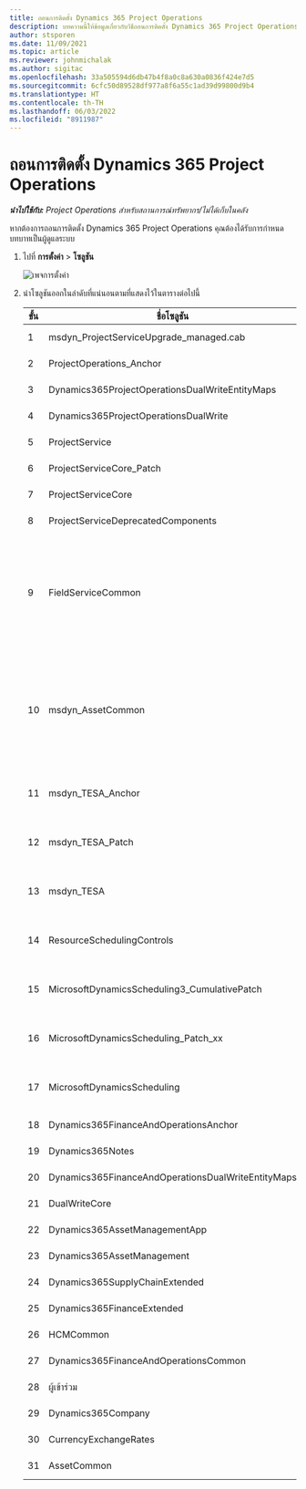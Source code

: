 ```yaml
---
title: ถอนการติดตั้ง Dynamics 365 Project Operations
description: บทความนี้ให้ข้อมูลเกี่ยวกับวิธีถอนการติดตั้ง Dynamics 365 Project Operations
author: stsporen
ms.date: 11/09/2021
ms.topic: article
ms.reviewer: johnmichalak
ms.author: sigitac
ms.openlocfilehash: 33a505594d6db47b4f8a0c8a630a0836f424e7d5
ms.sourcegitcommit: 6cfc50d89528df977a8f6a55c1ad39d99800d9b4
ms.translationtype: HT
ms.contentlocale: th-TH
ms.lasthandoff: 06/03/2022
ms.locfileid: "8911987"
---
```

# <a name="uninstall-dynamics-365-project-operations"></a>ถอนการติดตั้ง Dynamics 365 Project Operations 

_**นำไปใช้กับ:** Project Operations สำหรับสถานการณ์ทรัพยากร/ไม่ได้เก็บในคลัง_

หากต้องการถอนการติดตั้ง Dynamics 365 Project Operations คุณต้องได้รับการกำหนดบทบาทเป็นผู้ดูแลระบบ

1. ไปที่ **การตั้งค่า** > **โซลูชัน**

    ![เพจการตั้งค่า](./media/uninstall-proj-ops-solutions.png)
  
2. นำโซลูชันออกในลำดับที่แน่นอนตามที่แสดงไว้ในตารางต่อไปนี้ 

    | ขั้น | ชื่อโซลูชัน                                    | หมายเหตุ                                                                                         |
    |------|----------------------------------------------------|----------------------------------------------------------------------------------------------|
    | 1 | msdyn_ProjectServiceUpgrade_managed.cab            | หากไม่พบ ให้ข้ามโซลูชันนี้                                                            |
    | 2 | ProjectOperations_Anchor                           | หากไม่พบ ให้ข้ามโซลูชันนี้                                                            |
    | 3 | Dynamics365ProjectOperationsDualWriteEntityMaps    | หากไม่พบ ให้ข้ามโซลูชันนี้                                                            |
    | 4 | Dynamics365ProjectOperationsDualWrite              | หากไม่พบ ให้ข้ามโซลูชันนี้                                                            |
    | 5 | ProjectService                                     | ไม่มีหมายเหตุเพิ่มเติม                                                                         |
    | 6 | ProjectServiceCore_Patch                           | ไม่มีหมายเหตุเพิ่มเติม                                                                         |
    | 7 | ProjectServiceCore                                 | ไม่มีหมายเหตุเพิ่มเติม                                                                         |
    | 8 | ProjectServiceDeprecatedComponents                 | หากไม่พบ ให้ข้ามโซลูชันนี้                                                            |
    | 9 | FieldServiceCommon                                 | จำเป็นสำหรับการรวมแบบสองทิศทางกับ Dynamics 365 Finance หรือ Dynamics 365 Supply Chain Management   |
    | 10 | msdyn_AssetCommon                                  | จำเป็นสำหรับการรวมแบบสองทิศทางกับ Dynamics 365 Finance หรือ Dynamics 365 Supply Chain Management   |
    | 11 | msdyn_TESA_Anchor                                  | จำเป็นสำหรับ Dynamics 365 Field Service                                                     |
    | 12 | msdyn_TESA_Patch                                   | จำเป็นสำหรับ Dynamics 365 Field Service                                                     |
    | 13 | msdyn_TESA                                         | จำเป็นสำหรับ Dynamics 365 Field Service                                                     |
    | 14 | ResourceSchedulingControls                         | จำเป็นสำหรับ Dynamics 365 Field Service                                                     |
    | 15 | MicrosoftDynamicsScheduling3_CumulativePatch       | จำเป็นสำหรับ Dynamics 365 Field Service                                                     |
    | 16 | MicrosoftDynamicsScheduling_Patch_xx               | จำเป็นสำหรับ Dynamics 365 Field Service                                                     |
    | 17 | MicrosoftDynamicsScheduling                        | จำเป็นสำหรับ Dynamics 365 Field Service                                                     |
    | 18 | Dynamics365FinanceAndOperationsAnchor              | หากไม่พบ ให้ข้ามโซลูชันนี้                                                            |
    | 19 | Dynamics365Notes                                   | หากไม่พบ ให้ข้ามโซลูชันนี้                                                            |
    | 20 | Dynamics365FinanceAndOperationsDualWriteEntityMaps | หากไม่พบ ให้ข้ามโซลูชันนี้                                                            |
    | 21 | DualWriteCore                                      | หากไม่พบ ให้ข้ามโซลูชันนี้                                                            |
    | 22 | Dynamics365AssetManagementApp                      | หากไม่พบ ให้ข้ามโซลูชันนี้                                                            |
    | 23 | Dynamics365AssetManagement                         | หากไม่พบ ให้ข้ามโซลูชันนี้                                                            |
    | 24 | Dynamics365SupplyChainExtended                     | หากไม่พบ ให้ข้ามโซลูชันนี้                                                            |
    | 25 | Dynamics365FinanceExtended                         | หากไม่พบ ให้ข้ามโซลูชันนี้                                                            |
    | 26 | HCMCommon                                          | หากไม่พบ ให้ข้ามโซลูชันนี้                                                            |
    | 27 | Dynamics365FinanceAndOperationsCommon              | หากไม่พบ ให้ข้ามโซลูชันนี้                                                            |
    | 28 | ผู้เข้าร่วม                                              | หากไม่พบ ให้ข้ามโซลูชันนี้                                                            |
    | 29 | Dynamics365Company                                 | หากไม่พบ ให้ข้ามโซลูชันนี้                                                            |
    | 30 | CurrencyExchangeRates                              | หากไม่พบ ให้ข้ามโซลูชันนี้                                                            |
    | 31 | AssetCommon                                        | หากไม่พบ ให้ข้ามโซลูชันนี้                                                            |
